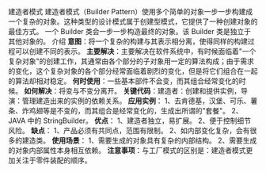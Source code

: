 建造者模式
建造者模式（Builder Pattern）使用多个简单的对象一步一步构建成一个复杂的对象。这种类型的设计模式属于创建型模式，它提供了一种创建对象的最佳方式。
一个 Builder 类会一步一步构造最终的对象。该 Builder 类是独立于其他对象的。
介绍
**意图**：将一个复杂的构建与其表示相分离，使得同样的构建过程可以创建不同的表示。
**主要解决**：主要解决在软件系统中，有时候面临着"一个复杂对象"的创建工作，其通常由各个部分的子对象用一定的算法构成；由于需求的变化，这个复杂对象的各个部分经常面临着剧烈的变化，但是将它们组合在一起的算法却相对稳定。
**何时使用**：一些基本部件不会变，而其组合经常变化的时候。
**如何解决**：将变与不变分离开。
**关键代码**：建造者：创建和提供实例，导演：管理建造出来的实例的依赖关系。
**应用实例**： 1、去肯德基，汉堡、可乐、薯条、炸鸡翅等是不变的，而其组合是经常变化的，生成出所谓的"套餐"。 2、JAVA 中的 StringBuilder。
**优点**： 1、建造者独立，易扩展。 2、便于控制细节风险。
**缺点**： 1、产品必须有共同点，范围有限制。 2、如内部变化复杂，会有很多的建造类。
**使用场景**： 1、需要生成的对象具有复杂的内部结构。 2、需要生成的对象内部属性本身相互依赖。
**注意事项**：与工厂模式的区别是：建造者模式更加关注于零件装配的顺序。